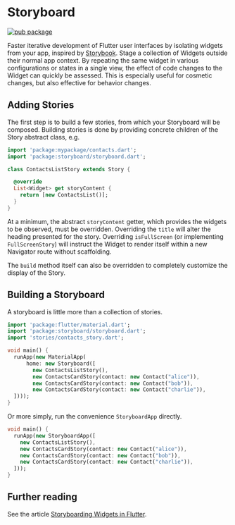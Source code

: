 # Storyboard

[![pub package](https://img.shields.io/pub/v/storyboard.svg)](https://pub.dartlang.org/packages/storyboard)

Faster iterative development of Flutter user interfaces by isolating widgets from your app, inspired by [Storybook](https://storybook.js.org/). Stage a collection of Widgets outside their normal app context.  By repeating the same widget in various configurations or states in a single view, the effect of code changes to the Widget can quickly be assessed. This is especially useful for cosmetic changes, but also effective for behavior changes.

## Adding Stories

The first step is to build a few stories, from which your Storyboard will be composed. Building stories is done by providing concrete children of the Story abstract class, e.g.


```dart
import 'package:mypackage/contacts.dart';
import 'package:storyboard/storyboard.dart';

class ContactsListStory extends Story {

  @override
  List<Widget> get storyContent {
    return [new ContactsList()];
  }
}
```

At a minimum, the abstract ```storyContent``` getter, which provides the widgets to be observed, must be overridden.  Overriding the ```title``` will alter the heading presented for the story.  Overriding ```isFullScreen``` (or implementing ```FullScreenStory```) will instruct the Widget to render itself within a new Navigator route without scaffolding.

The ```build``` method itself can also be overridden to completely customize the display of the Story.


## Building a Storyboard

A storyboard is little more than a collection of stories.  
```dart
import 'package:flutter/material.dart';
import 'package:storyboard/storyboard.dart';
import 'stories/contacts_story.dart';

void main() {
  runApp(new MaterialApp(
      home: new Storyboard([
        new ContactsListStory(),
        new ContactsCardStory(contact: new Contact("alice")),
        new ContactsCardStory(contact: new Contact("bob")),
        new ContactsCardStory(contact: new Contact("charlie")),
  ])));
}
```

Or more simply, run the convenience ```StoryboardApp``` directly.

```dart
void main() {
  runApp(new StoryboardApp([
    new ContactsListStory(),
    new ContactsCardStory(contact: new Contact("alice")),
    new ContactsCardStory(contact: new Contact("bob")),
    new ContactsCardStory(contact: new Contact("charlie")),
  ]));
}
```


## Further reading

See the article [Storyboarding Widgets in Flutter](https://proandroiddev.com/storyboarding-widgets-in-flutter-96d79d9a72f0).
